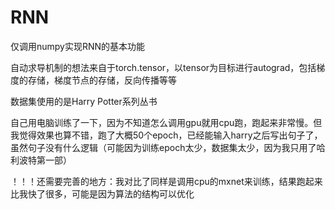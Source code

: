 # RNN
仅调用numpy实现RNN的基本功能

自动求导机制的想法来自于torch.tensor，以tensor为目标进行autograd，包括梯度的存储，梯度节点的存储，反向传播等等

数据集使用的是Harry Potter系列丛书

自己用电脑训练了一下，因为不知道怎么调用gpu就用cpu跑，跑起来非常慢。但我觉得效果也算不错，跑了大概50个epoch，已经能输入harry之后写出句子了，虽然句子没有什么逻辑（可能因为训练epoch太少，数据集太少，因为我只用了哈利波特第一部）

！！！还需要完善的地方：我对比了同样是调用cpu的mxnet来训练，结果跑起来比我快了很多，可能是因为算法的结构可以优化
